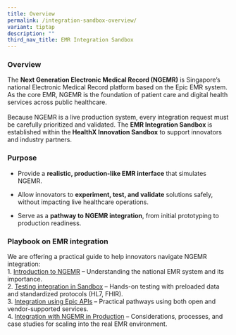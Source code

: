 ```yaml
---
title: Overview
permalink: /integration-sandbox-overview/
variant: tiptap
description: ""
third_nav_title: EMR Integration Sandbox
---
```

<h3>Overview</h3>
<p>The <strong>Next Generation Electronic Medical Record (NGEMR)</strong> is
Singapore’s national Electronic Medical Record platform based on the Epic
EMR system. As the core EMR, NGEMR is the foundation of patient care and
digital health services across public healthcare.
<br>
<br>Because NGEMR is a live production system, every integration request must
be carefully prioritized and validated. The <strong>EMR Integration Sandbox </strong>is
established within the<strong> HealthX Innovation Sandbox</strong> to support
innovators and industry partners.</p>
<h3>Purpose</h3>
<ul data-tight="true" class="tight">
<li>
<p>Provide a <strong>realistic, production-like EMR interface</strong> that
simulates NGEMR.</p>
</li>
<li>
<p>Allow innovators to <strong>experiment, test, and validate</strong> solutions
safely, without impacting live healthcare operations.</p>
</li>
<li>
<p>Serve as a <strong>pathway to NGEMR integration</strong>, from initial
prototyping to production readiness.</p>
</li>
</ul>
<h3>Playbook on EMR integration</h3>
<p>We are offering a practical guide to help innovators navigate NGEMR integration:
<br>1. <a href="/introduction-to-ngemr/" rel="noopener nofollow" target="_blank">Introduction to NGEMR</a> –
Understanding the national EMR system and its importance.
<br>2. <a href="/testing-integration-in-sandbox/" rel="noopener nofollow" target="_blank">Testing integration in Sandbox</a> –
Hands-on testing with preloaded data and standardized protocols (HL7, FHIR).
<br>3. <a href="/integration-using-epic-apis/" rel="noopener nofollow" target="_blank">Integration using Epic APIs</a> –
Practical pathways using both open and vendor-supported services.
<br>4. <a href="/integration-with-ngemr-in-production/" rel="noopener nofollow" target="_blank">Integration with NGEMR in Production</a> –
Considerations, processes, and case studies for scaling into the real EMR
environment.</p>
<p></p>